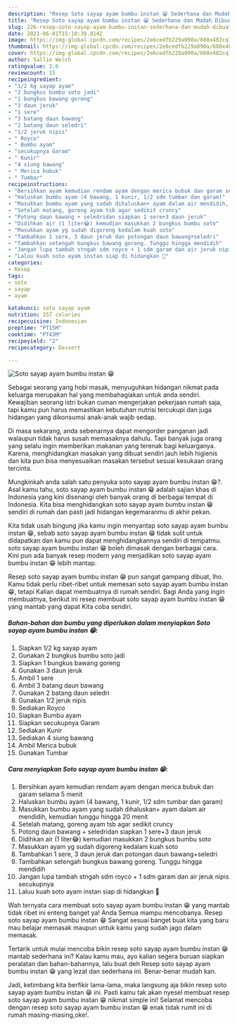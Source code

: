```yaml
---
description: "Resep Soto sayap ayam bumbu instan 😁 Sederhana dan Mudah Dibuat"
title: "Resep Soto sayap ayam bumbu instan 😁 Sederhana dan Mudah Dibuat"
slug: 226-resep-soto-sayap-ayam-bumbu-instan-sederhana-dan-mudah-dibuat
date: 2021-06-01T15:10:39.814Z
image: https://img-global.cpcdn.com/recipes/2e6cedfb229a090a/680x482cq70/soto-sayap-ayam-bumbu-instan-😁-foto-resep-utama.jpg
thumbnail: https://img-global.cpcdn.com/recipes/2e6cedfb229a090a/680x482cq70/soto-sayap-ayam-bumbu-instan-😁-foto-resep-utama.jpg
cover: https://img-global.cpcdn.com/recipes/2e6cedfb229a090a/680x482cq70/soto-sayap-ayam-bumbu-instan-😁-foto-resep-utama.jpg
author: Sallie Welch
ratingvalue: 3.6
reviewcount: 15
recipeingredient:
- "1/2 kg sayap ayam"
- "2 bungkus bumbu soto jadi"
- "1 bungkus bawang goreng"
- "3 daun jeruk"
- "1 sere"
- "3 batang daun bawang"
- "2 batang daun seledri"
- "1/2 jeruk nipis"
- " Royco"
- " Bumbu ayam"
- "secukupnya Garam"
- " Kunir"
- "4 siung bawang"
- " Merica bubuk"
- " Tumbar"
recipeinstructions:
- "Bersihkan ayam kemudian rendam ayam dengan merica bubuk dan garam selama 5 menit"
- "Haluskan bumbu ayam (4 bawang, 1 kunir, 1/2 sdm tumbar dan garam)"
- "Masukkan bumbu ayam yang sudah dihaluskan+ ayam dalam air mendidih, kemudian tunggu hingga 20 menit"
- "Setelah matang, goreng ayam tsb agar sedikit cruncy"
- "Potong daun bawang + seledridan siapkan 1 sere+3 daun jeruk"
- "Didihkan air (1 liter😂) kemudian masukkan 2 bungkus bumbu soto"
- "Masukkan ayam yg sudah digoreng kedalam kuah soto"
- "Tambahkan 1 sere, 3 daun jeruk dan potongan daun bawang+seledri"
- "Tambahkan setengah bungkus bawang goreng. Tunggu hingga mendidih"
- "Jangan lupa tambah stngah sdm royco + 1 sdm garam dan air jeruk nipis secukupnya"
- "Laluu kuah soto ayam instan siap di hidangkan 🤗"
categories:
- Resep
tags:
- soto
- sayap
- ayam

katakunci: soto sayap ayam 
nutrition: 257 calories
recipecuisine: Indonesian
preptime: "PT15M"
cooktime: "PT43M"
recipeyield: "2"
recipecategory: Dessert

---
```



![Soto sayap ayam bumbu instan 😁](https://img-global.cpcdn.com/recipes/2e6cedfb229a090a/680x482cq70/soto-sayap-ayam-bumbu-instan-😁-foto-resep-utama.jpg)

Sebagai seorang yang hobi masak, menyuguhkan hidangan nikmat pada keluarga merupakan hal yang membahagiakan untuk anda sendiri. Kewajiban seorang istri bukan cuman mengerjakan pekerjaan rumah saja, tapi kamu pun harus memastikan kebutuhan nutrisi tercukupi dan juga hidangan yang dikonsumsi anak-anak wajib sedap.

Di masa  sekarang, anda sebenarnya dapat mengorder panganan jadi walaupun tidak harus susah memasaknya dahulu. Tapi banyak juga orang yang selalu ingin memberikan makanan yang terenak bagi keluarganya. Karena, menghidangkan masakan yang dibuat sendiri jauh lebih higienis dan kita pun bisa menyesuaikan masakan tersebut sesuai kesukaan orang tercinta. 



Mungkinkah anda salah satu penyuka soto sayap ayam bumbu instan 😁?. Asal kamu tahu, soto sayap ayam bumbu instan 😁 adalah sajian khas di Indonesia yang kini disenangi oleh banyak orang di berbagai tempat di Indonesia. Kita bisa menghidangkan soto sayap ayam bumbu instan 😁 sendiri di rumah dan pasti jadi hidangan kegemaranmu di akhir pekan.

Kita tidak usah bingung jika kamu ingin menyantap soto sayap ayam bumbu instan 😁, sebab soto sayap ayam bumbu instan 😁 tidak sulit untuk didapatkan dan kamu pun dapat menghidangkannya sendiri di tempatmu. soto sayap ayam bumbu instan 😁 boleh dimasak dengan berbagai cara. Kini pun ada banyak resep modern yang menjadikan soto sayap ayam bumbu instan 😁 lebih mantap.

Resep soto sayap ayam bumbu instan 😁 pun sangat gampang dibuat, lho. Kamu tidak perlu ribet-ribet untuk memesan soto sayap ayam bumbu instan 😁, tetapi Kalian dapat membuatnya di rumah sendiri. Bagi Anda yang ingin membuatnya, berikut ini resep membuat soto sayap ayam bumbu instan 😁 yang mantab yang dapat Kita coba sendiri.

<!--inarticleads1-->

##### Bahan-bahan dan bumbu yang diperlukan dalam menyiapkan Soto sayap ayam bumbu instan 😁:

1. Siapkan 1/2 kg sayap ayam
1. Gunakan 2 bungkus bumbu soto jadi
1. Siapkan 1 bungkus bawang goreng
1. Gunakan 3 daun jeruk
1. Ambil 1 sere
1. Ambil 3 batang daun bawang
1. Gunakan 2 batang daun seledri
1. Gunakan 1/2 jeruk nipis
1. Sediakan  Royco
1. Siapkan  Bumbu ayam
1. Siapkan secukupnya Garam
1. Sediakan  Kunir
1. Sediakan 4 siung bawang
1. Ambil  Merica bubuk
1. Gunakan  Tumbar




<!--inarticleads2-->

##### Cara menyiapkan Soto sayap ayam bumbu instan 😁:

1. Bersihkan ayam kemudian rendam ayam dengan merica bubuk dan garam selama 5 menit
1. Haluskan bumbu ayam (4 bawang, 1 kunir, 1/2 sdm tumbar dan garam)
1. Masukkan bumbu ayam yang sudah dihaluskan+ ayam dalam air mendidih, kemudian tunggu hingga 20 menit
1. Setelah matang, goreng ayam tsb agar sedikit cruncy
1. Potong daun bawang + seledridan siapkan 1 sere+3 daun jeruk
1. Didihkan air (1 liter😂) kemudian masukkan 2 bungkus bumbu soto
1. Masukkan ayam yg sudah digoreng kedalam kuah soto
1. Tambahkan 1 sere, 3 daun jeruk dan potongan daun bawang+seledri
1. Tambahkan setengah bungkus bawang goreng. Tunggu hingga mendidih
1. Jangan lupa tambah stngah sdm royco + 1 sdm garam dan air jeruk nipis secukupnya
1. Laluu kuah soto ayam instan siap di hidangkan 🤗




Wah ternyata cara membuat soto sayap ayam bumbu instan 😁 yang mantab tidak ribet ini enteng banget ya! Anda Semua mampu mencobanya. Resep soto sayap ayam bumbu instan 😁 Sangat sesuai banget buat kita yang baru mau belajar memasak maupun untuk kamu yang sudah jago dalam memasak.

Tertarik untuk mulai mencoba bikin resep soto sayap ayam bumbu instan 😁 mantab sederhana ini? Kalau kamu mau, ayo kalian segera buruan siapkan peralatan dan bahan-bahannya, lalu buat deh Resep soto sayap ayam bumbu instan 😁 yang lezat dan sederhana ini. Benar-benar mudah kan. 

Jadi, ketimbang kita berfikir lama-lama, maka langsung aja bikin resep soto sayap ayam bumbu instan 😁 ini. Pasti kamu tak akan nyesel membuat resep soto sayap ayam bumbu instan 😁 nikmat simple ini! Selamat mencoba dengan resep soto sayap ayam bumbu instan 😁 enak tidak rumit ini di rumah masing-masing,oke!.

